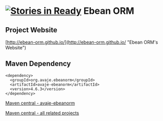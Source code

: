 [![Stories in Ready](https://badge.waffle.io/ebean-orm/avaje-ebeanorm.png?label=ready&title=Ready)](https://waffle.io/ebean-orm/avaje-ebeanorm)
Ebean ORM
==============

Project Website
----------------
[http://ebean-orm.github.io/](http://ebean-orm.github.io/ "Ebean ORM's Website")


Maven Dependency
----------------
    <dependency>
      <groupId>org.avaje.ebeanorm</groupId>
      <artifactId>avaje-ebeanorm</artifactId>
      <version>4.6.3</version>
    </dependency>


[Maven central - avaje-ebeanorm](http://search.maven.org/#search%7Cgav%7C1%7Cg%3A%22org.avaje.ebeanorm%22%20AND%20a%3A%22avaje-ebeanorm%22 "maven central ebeanorm")

[Maven central - all related projects](http://search.maven.org/#search%7Cga%7C1%7Cavaje-ebeanorm "maven central ebeanorm")

